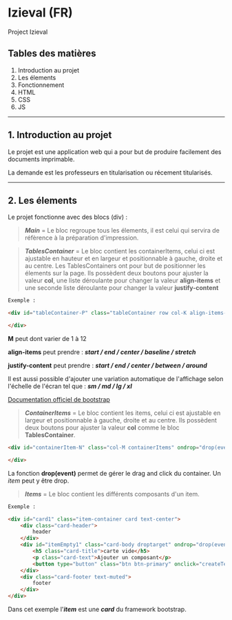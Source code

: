# Izieval (FR)
Project Izieval

## Tables des matières

1. Introduction au projet
2. Les élements
3. Fonctionnement
4. HTML
5. CSS
6. JS

---
## 1. Introduction au projet
Le projet est une application web qui a pour but de produire facilement des documents imprimable.

La demande est les professeurs en titularisation ou récement titularisés.

---
## 2. Les élements
Le projet fonctionne avec des blocs (div) : 

> ***Main*** = Le bloc regroupe tous les élements, il est celui qui servira de réfèrence à la préparation d'impression.

> ***TablesContainer*** = Le bloc contient les containerItems, celui ci est ajustable en hauteur et en largeur et positionnable à gauche, droite et au centre. Les TablesContainers ont pour but de positionner les élements sur la page. Ils possèdent deux boutons pour ajuster la valeur **col**, une liste déroulante pour changer la valeur **align-items** et une seconde liste déroulante pour changer la valeur **justify-content**


```html
Exemple :

<div id="tableContainer-P" class="tableContainer row col-K align-items-start justify-content-around">

</div>
```
**M** peut dont varier de 1 à 12

**align-items** peut prendre : ***start / end / center / baseline / stretch***

**justify-content** peut prendre : ***start / end / center / between / around***

Il est aussi possible d'ajouter une variation automatique de l'affichage selon l'échelle de l'écran tel que :
***sm / md / lg / xl***

[Documentation officiel de bootstrap](https://getbootstrap.com/docs/4.0/getting-started/introduction/)

> ***ContainerItems*** = Le bloc contient les items, celui ci est ajustable en largeur et positionnable à gauche, droite et au centre. Ils possèdent deux boutons pour ajuster la valeur **col** comme le bloc **TablesContainer**.

```html
<div id="containerItem-N" class="col-M containerItems" ondrop="drop(event)">

</div>
```
La fonction **drop(event)** permet de gérer le drag and click du container. Un *item* peut y être drop.


> ***Items*** = Le bloc contient les différents composants d'un item.
```html
Exemple : 

<div id="card1" class="item-container card text-center">
    <div class="card-header">
        header
    </div>
    <div id="itemEmpty1" class="card-body droptarget" ondrop="drop(event)">
        <h5 class="card-title">carte vide</h5>
        <p class="card-text">Ajouter un composant</p>
        <button type="button" class="btn btn-primary" onclick="createTextCard(even)"></button>
    </div>
    <div class="card-footer text-muted">
        footer
    </div>
</div>
```
Dans cet exemple l'***item*** est une ***card*** du framework bootstrap.